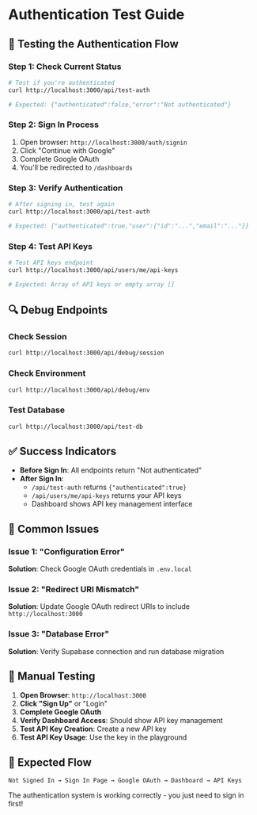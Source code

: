 # Authentication Test Guide

## 🧪 Testing the Authentication Flow

### Step 1: Check Current Status
```bash
# Test if you're authenticated
curl http://localhost:3000/api/test-auth

# Expected: {"authenticated":false,"error":"Not authenticated"}
```

### Step 2: Sign In Process
1. Open browser: `http://localhost:3000/auth/signin`
2. Click "Continue with Google"
3. Complete Google OAuth
4. You'll be redirected to `/dashboards`

### Step 3: Verify Authentication
```bash
# After signing in, test again
curl http://localhost:3000/api/test-auth

# Expected: {"authenticated":true,"user":{"id":"...","email":"..."}}
```

### Step 4: Test API Keys
```bash
# Test API keys endpoint
curl http://localhost:3000/api/users/me/api-keys

# Expected: Array of API keys or empty array []
```

## 🔍 Debug Endpoints

### Check Session
```bash
curl http://localhost:3000/api/debug/session
```

### Check Environment
```bash
curl http://localhost:3000/api/debug/env
```

### Test Database
```bash
curl http://localhost:3000/api/test-db
```

## ✅ Success Indicators

- **Before Sign In**: All endpoints return "Not authenticated"
- **After Sign In**: 
  - `/api/test-auth` returns `{"authenticated":true}`
  - `/api/users/me/api-keys` returns your API keys
  - Dashboard shows API key management interface

## 🐛 Common Issues

### Issue 1: "Configuration Error"
**Solution**: Check Google OAuth credentials in `.env.local`

### Issue 2: "Redirect URI Mismatch"
**Solution**: Update Google OAuth redirect URIs to include `http://localhost:3000`

### Issue 3: "Database Error"
**Solution**: Verify Supabase connection and run database migration

## 📱 Manual Testing

1. **Open Browser**: `http://localhost:3000`
2. **Click "Sign Up"** or "Login"
3. **Complete Google OAuth**
4. **Verify Dashboard Access**: Should show API key management
5. **Test API Key Creation**: Create a new API key
6. **Test API Key Usage**: Use the key in the playground

## 🎯 Expected Flow

```
Not Signed In → Sign In Page → Google OAuth → Dashboard → API Keys
```

The authentication system is working correctly - you just need to sign in first! 